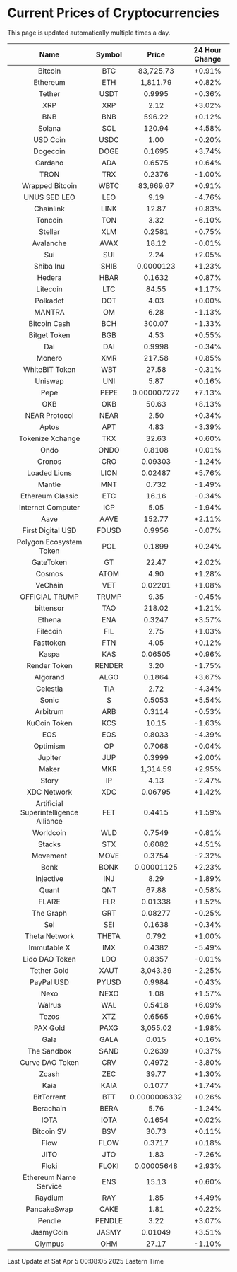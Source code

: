 # Current Prices of Cryptocurrencies
This page is updated automatically multiple times a day.

| Name | Symbol | Price | 24 Hour Change |
| :---: |:---:| :---: | :---: |
| Bitcoin | BTC | 83,725.73 | +0.91% |
| Ethereum | ETH | 1,811.79 | +0.82% |
| Tether | USDT | 0.9995 | -0.36% |
| XRP | XRP | 2.12 | +3.02% |
| BNB | BNB | 596.22 | +0.12% |
| Solana | SOL | 120.94 | +4.58% |
| USD Coin | USDC | 1.00 | -0.20% |
| Dogecoin | DOGE | 0.1695 | +3.74% |
| Cardano | ADA | 0.6575 | +0.64% |
| TRON | TRX | 0.2376 | -1.00% |
| Wrapped Bitcoin | WBTC | 83,669.67 | +0.91% |
| UNUS SED LEO | LEO | 9.19 | -4.76% |
| Chainlink | LINK | 12.87 | +0.83% |
| Toncoin | TON | 3.32 | -6.10% |
| Stellar | XLM | 0.2581 | -0.75% |
| Avalanche | AVAX | 18.12 | -0.01% |
| Sui | SUI | 2.24 | +2.05% |
| Shiba Inu | SHIB | 0.0000123 | +1.23% |
| Hedera | HBAR | 0.1632 | +0.87% |
| Litecoin | LTC | 84.55 | +1.17% |
| Polkadot | DOT | 4.03 | +0.00% |
| MANTRA | OM | 6.28 | -1.13% |
| Bitcoin Cash | BCH | 300.07 | -1.33% |
| Bitget Token | BGB | 4.53 | +0.55% |
| Dai | DAI | 0.9998 | -0.34% |
| Monero | XMR | 217.58 | +0.85% |
| WhiteBIT Token | WBT | 27.58 | -0.31% |
| Uniswap | UNI | 5.87 | +0.16% |
| Pepe | PEPE | 0.000007272 | +7.13% |
| OKB | OKB | 50.63 | +8.13% |
| NEAR Protocol | NEAR | 2.50 | +0.34% |
| Aptos | APT | 4.83 | -3.39% |
| Tokenize Xchange | TKX | 32.63 | +0.60% |
| Ondo | ONDO | 0.8108 | +0.01% |
| Cronos | CRO | 0.09303 | -1.24% |
| Loaded Lions | LION | 0.02487 | +5.76% |
| Mantle | MNT | 0.732 | -1.49% |
| Ethereum Classic | ETC | 16.16 | -0.34% |
| Internet Computer | ICP | 5.05 | -1.94% |
| Aave | AAVE | 152.77 | +2.11% |
| First Digital USD | FDUSD | 0.9956 | -0.07% |
| Polygon Ecosystem Token | POL | 0.1899 | +0.24% |
| GateToken | GT | 22.47 | +2.02% |
| Cosmos | ATOM | 4.90 | +1.28% |
| VeChain | VET | 0.02201 | +1.08% |
| OFFICIAL TRUMP | TRUMP | 9.35 | -0.45% |
| bittensor | TAO | 218.02 | +1.21% |
| Ethena | ENA | 0.3247 | +3.57% |
| Filecoin | FIL | 2.75 | +1.03% |
| Fasttoken | FTN | 4.05 | +0.12% |
| Kaspa | KAS | 0.06505 | +0.96% |
| Render Token | RENDER | 3.20 | -1.75% |
| Algorand | ALGO | 0.1864 | +3.67% |
| Celestia | TIA | 2.72 | -4.34% |
| Sonic | S | 0.5053 | +5.54% |
| Arbitrum | ARB | 0.3114 | -0.53% |
| KuCoin Token | KCS | 10.15 | -1.63% |
| EOS | EOS | 0.8033 | -4.39% |
| Optimism | OP | 0.7068 | -0.04% |
| Jupiter | JUP | 0.3999 | +2.00% |
| Maker | MKR | 1,314.59 | +2.95% |
| Story | IP | 4.13 | -2.47% |
| XDC Network | XDC | 0.06795 | +1.42% |
| Artificial Superintelligence Alliance | FET | 0.4415 | +1.59% |
| Worldcoin | WLD | 0.7549 | -0.81% |
| Stacks | STX | 0.6082 | +4.51% |
| Movement | MOVE | 0.3754 | -2.32% |
| Bonk | BONK | 0.00001125 | +2.23% |
| Injective | INJ | 8.29 | -1.89% |
| Quant | QNT | 67.88 | -0.58% |
| FLARE | FLR | 0.01338 | +1.52% |
| The Graph | GRT | 0.08277 | -0.25% |
| Sei | SEI | 0.1638 | -0.34% |
| Theta Network | THETA | 0.792 | +1.00% |
| Immutable X | IMX | 0.4382 | -5.49% |
| Lido DAO Token | LDO | 0.8357 | -0.01% |
| Tether Gold | XAUT | 3,043.39 | -2.25% |
| PayPal USD | PYUSD | 0.9984 | -0.43% |
| Nexo | NEXO | 1.08 | +1.57% |
| Walrus | WAL | 0.5418 | +6.09% |
| Tezos | XTZ | 0.6565 | +0.96% |
| PAX Gold | PAXG | 3,055.02 | -1.98% |
| Gala | GALA | 0.015 | +0.16% |
| The Sandbox | SAND | 0.2639 | +0.37% |
| Curve DAO Token | CRV | 0.4972 | -3.80% |
| Zcash | ZEC | 39.77 | +1.30% |
| Kaia | KAIA | 0.1077 | +1.74% |
| BitTorrent | BTT | 0.0000006332 | +0.26% |
| Berachain | BERA | 5.76 | -1.24% |
| IOTA | IOTA | 0.1654 | +0.02% |
| Bitcoin SV | BSV | 30.73 | +0.11% |
| Flow | FLOW | 0.3717 | +0.18% |
| JITO | JTO | 1.83 | -7.26% |
| Floki | FLOKI | 0.00005648 | +2.93% |
| Ethereum Name Service | ENS | 15.13 | +0.60% |
| Raydium | RAY | 1.85 | +4.49% |
| PancakeSwap | CAKE | 1.81 | +0.22% |
| Pendle | PENDLE | 3.22 | +3.07% |
| JasmyCoin | JASMY | 0.01049 | +3.51% |
| Olympus | OHM | 27.17 | -1.10% |

Last Update at Sat Apr  5 00:08:05 2025 Eastern Time